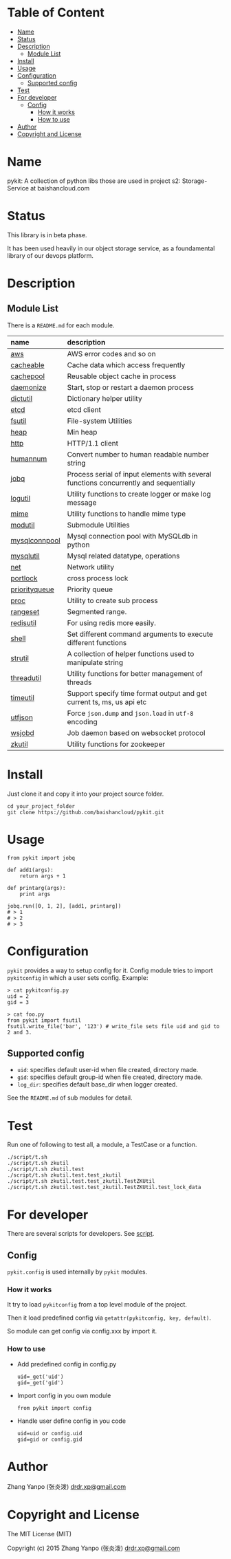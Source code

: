 <!-- START doctoc generated TOC please keep comment here to allow auto update -->
<!-- DON'T EDIT THIS SECTION, INSTEAD RE-RUN doctoc TO UPDATE -->
#   Table of Content

- [Name](#name)
- [Status](#status)
- [Description](#description)
  - [Module List](#module-list)
- [Install](#install)
- [Usage](#usage)
- [Configuration](#configuration)
  - [Supported config](#supported-config)
- [Test](#test)
- [For developer](#for-developer)
  - [Config](#config)
    - [How it works](#how-it-works)
    - [How to use](#how-to-use)
- [Author](#author)
- [Copyright and License](#copyright-and-license)

<!-- END doctoc generated TOC please keep comment here to allow auto update -->



#   Name

pykit:
A collection of python libs those are used in project s2: Storage-Service at
baishancloud.com

#   Status

This library is in beta phase.

It has been used heavily in our object storage service, as a foundamental
library of our devops platform.

#   Description

##  Module List

There is a `README.md` for each module.

| name                           | description                                                                           |
| :--                            | :--                                                                                   |
| [aws](aws)                     | AWS error codes and so on                                                             |
| [cacheable](cacheable)         | Cache data which access frequently                                                    |
| [cachepool](cachepool)         | Reusable object cache in process                                                      |
| [daemonize](daemonize)         | Start, stop or restart a daemon process                                               |
| [dictutil](dictutil)           | Dictionary helper utility                                                             |
| [etcd](etcd)                   | etcd client                                                                           |
| [fsutil](fsutil)               | File-system Utilities                                                                 |
| [heap](heap)                   | Min heap                                                                              |
| [http](http)                   | HTTP/1.1 client                                                                       |
| [humannum](humannum)           | Convert number to human readable number string                                        |
| [jobq](jobq)                   | Process serial of input elements with several functions concurrently and sequentially |
| [logutil](logutil)             | Utility functions to create logger or make log message                                |
| [mime](mime)                   | Utility functions to handle mime type                                                 |
| [modutil](modutil)             | Submodule Utilities                                                                   |
| [mysqlconnpool](mysqlconnpool) | Mysql connection pool with MySQLdb in python                                          |
| [mysqlutil](mysqlutil)         | Mysql related datatype, operations                                                    |
| [net](net)                     | Network utility                                                                       |
| [portlock](portlock)           | cross process lock                                                                    |
| [priorityqueue](priorityqueue) | Priority queue                                                                        |
| [proc](proc)                   | Utility to create sub process                                                         |
| [rangeset](rangeset)           | Segmented range.                                                                      |
| [redisutil](redisutil)         | For using redis more easily.                                                          |
| [shell](shell)                 | Set different command arguments to execute different functions                        |
| [strutil](strutil)             | A collection of helper functions used to manipulate string                            |
| [threadutil](threadutil)       | Utility functions for better management of threads                                    |
| [timeutil](timeutil)           | Support specify time format output and get current ts, ms, us api etc                 |
| [utfjson](utfjson)             | Force `json.dump` and `json.load` in `utf-8` encoding                                 |
| [wsjobd](wsjobd)               | Job daemon based on websocket protocol                                                |
| [zkutil](zkutil)               | Utility functions for zookeeper                                                       |

#   Install

Just clone it and copy it into your project source folder.

```
cd your_project_folder
git clone https://github.com/baishancloud/pykit.git
```

#   Usage

```
from pykit import jobq

def add1(args):
    return args + 1

def printarg(args):
    print args

jobq.run([0, 1, 2], [add1, printarg])
# > 1
# > 2
# > 3
```


#   Configuration

`pykit` provides a way to setup config for it.
Config module tries to import `pykitconfig` in which a user sets config.
Example:

```
> cat pykitconfig.py
uid = 2
gid = 3

> cat foo.py
from pykit import fsutil
fsutil.write_file('bar', '123') # write_file sets file uid and gid to 2 and 3.
```

##  Supported config

-   `uid`: specifies default user-id  when file created, directory made.
-   `gid`: specifies default group-id when file created, directory made.
-   `log_dir`: specifies default base_dir when logger created.


See the `README.md` of sub modules for detail.

#   Test

Run one of following to test all, a module, a TestCase or a function.

```
./script/t.sh
./script/t.sh zkutil
./script/t.sh zkutil.test
./script/t.sh zkutil.test.test_zkutil
./script/t.sh zkutil.test.test_zkutil.TestZKUtil
./script/t.sh zkutil.test.test_zkutil.TestZKUtil.test_lock_data
```

#   For developer

There are several scripts for developers.
See [script](script).

##  Config

`pykit.config` is used internally by `pykit` modules.

### How it works

It try to load `pykitconfig` from a top level module of the project.

Then it load predefined config via ```getattr(pykitconfig, key, default)```.

So module can get config via config.xxx by import it.

### How to use

- Add predefined config in config.py

    ```
    uid=_get('uid')
    gid=_get('gid')
    ```

- Import config in you own module

    ```
    from pykit import config
    ```

- Handle user define config in you code

    ```
    uid=uid or config.uid
    gid=gid or config.gid
    ```

#   Author

Zhang Yanpo (张炎泼) <drdr.xp@gmail.com>

#   Copyright and License

The MIT License (MIT)

Copyright (c) 2015 Zhang Yanpo (张炎泼) <drdr.xp@gmail.com>
